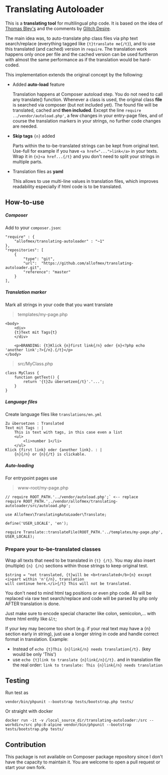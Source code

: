 # Translating Autoloader

This is a **translating tool** for multilingual php code. It is based on the idea of [Thomas Bley's](https://we-love-php.blogspot.com/2012/07/how-to-implement-i18n-without.html) and the comments by [Glitch Desire](https://stackoverflow.com/a/19425499).

The main idea was, to auto-translate php class files via php text search/replace (everything tagged like `{t}translate me{/t}`), and to use this translated (and cached) version in `require`. The translation work happens only once per file and the cached version can be used furtheron with almost the same performance as if the translation would be hard-coded.

This implementation extends the original concept by the following:

- Added **auto-load** feature

  Translation happens at Composer autoload step. You do not need to call any translate() function. Whenever a class is used, the original class **file** is searched via composer (but not included yet). The found file will be translated, cached and **then included**. Except the line `require ../vendor/autoload.php'`, a few changes in your entry-page files, and of course the translation markers in your strings, no further code changes are needed.

- **Skip tags** `{n}` added

  Parts within the to-be-translated strings can be kept from original text. Use-full for example if you have `<a href="...">link</a>` in your texts. Wrap it in `{n}<a href...{/t}` and you don't need to split your strings in multiple parts.

- Translation files as **yaml**

  This allows to use multi-line values in translation files, which improves readability especially if html code is to be translated.


## How-to-use

##### Composer

Add to your `composer.json`:

```
"require" : {
    "allofmex/translating-autoloader" : "~1"
},
"repositories": [
    {
        "type": "git",
        "url":  "https://github.com/allofmex/translating-autoloader.git",
        "reference": "master"
    }
],
```

##### Translation marker

Mark all strings in your code that you want translate

> templates/my-page.php

```
<body>
    <div>
    {t}Text mit Tags{t}
    </div>
    
    <p>BRANDING: {t}Klick {n}first link{/n} oder {n}<?php echo 'another link';?>{/n}.{/t}</p>
</body>
```
> src/MyClass.php

```
class MyClass {
    function getText() {
        return '{t}Zu übersetzen{/t}'.'...';
    }
}
```

##### Language files

Create language files like `translations/en.yml`

```
Zu übersetzen : Translated
Text mit Tags : |
    This is text with tags, in this case even a list
    <ul>
        <li>number 1</li>
    </ul>
Klick {first link} oder {another link}. : |
    {n}{/n} or {n}{/t} is clickable.
```


##### Auto-loading

For entrypoint pages use
> www-root/my-page.php

```
// require ROOT_PATH.'../vendor/autoload.php';` <-- replace
require ROOT_PATH.'../vendor/allofmex/translating-autoloader/src/autoload.php';

use Allofmex\TranslatingAutoLoader\Translate;

define('USER_LOCALE', 'en');

require Translate::translateFile(ROOT_PATH.'../templates/my-page.php', USER_LOCALE);
```

### Prepare your to-be-translated classes

Wrap all texts that need to be translated in `{t} {/t}`. You may also insert (multiple) `{n} {/n}`
sections within those strings to keep original test.

```
$string = "not translated, {t}will be <b>translated</b>{n} except <i>part within 'n'{/n}, translation 
will continue here.</i>{/t} This will not be translated.
```

You don't need to mind html tag positions or even php code. All will be replaced via raw text search/replace
and code will be parsed by php only AFTER translation is done.

Just make sure to encode special character like colon, semicolon,... with there html entity like `&lt`;

If your key may become too short (e.g. if your real text may have a {n} section early in string), just use a longer string in code and handle correct format in translation.
Example:
- Instead of `echo {t}This {n}link{/n} needs translation{/t}.` (key would be only 'This') 
- use `echo {t}link to translate {n}link{/n}{/t}.` and in translation file the real order: `link to translate: This {n}link{/n} needs translation `


## Testing

Run test as

```
vendor/bin/phpunit --bootstrap tests/bootstrap.php tests/
```

Or straight with docker

```
docker run -it -v /local_source_dir/translating-autoloader:/src --workdir=/src php:8-alpine vendor/bin/phpunit --bootstrap tests/bootstrap.php tests/
```

## Contribution

This package is not available on Composer package repository since I don't have the capacity to maintain it. You are welcome to open a pull request or start your own fork.

